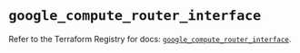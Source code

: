 # `google_compute_router_interface`

Refer to the Terraform Registry for docs: [`google_compute_router_interface`](https://registry.terraform.io/providers/hashicorp/google/6.24.0/docs/resources/compute_router_interface).
